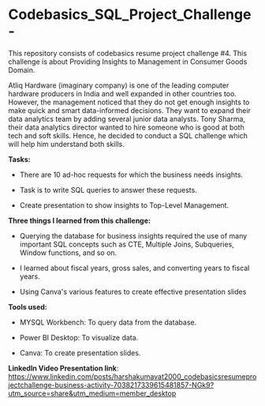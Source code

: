 # Codebasics_SQL_Project_Challenge-

This repository consists of codebasics resume project challenge #4. This challenge is about Providing Insights to Management in Consumer Goods Domain.

Atliq Hardware (imaginary company) is one of the leading computer hardware producers in India and well expanded in other countries too.
However, the management noticed that they do not get enough insights to make quick and smart data-informed decisions. They want to expand their data analytics team by adding several junior data analysts. Tony Sharma, their data analytics director wanted to hire someone who is good at both tech and soft skills. Hence, he decided to conduct a SQL challenge which will help him understand both skills.

**Tasks:** 

* There are 10 ad-hoc requests for which the business needs insights.

* Task is to write SQL queries to answer these requests.

* Create presentation to show insights to Top-Level Management.

**Three things I learned from this challenge:**

* Querying the database for business insights required the use of many important SQL concepts such as CTE, Multiple Joins, Subqueries, Window functions, and so on.

* I learned about fiscal years, gross sales, and converting years to fiscal years.

* Using Canva's various features to create effective presentation slides

**Tools used:**

* MYSQL Workbench: To query data from the database.

* Power BI Desktop: To visualize data.

* Canva: To create presentation slides.

**LinkedIn Video Presentation link**: https://www.linkedin.com/posts/harshakumavat2000_codebasicsresumeprojectchallenge-business-activity-7038217339615481857-NGk9?utm_source=share&utm_medium=member_desktop
